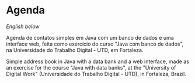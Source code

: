 # Agenda

<p><em>English below</p></em>

<p>Agenda de contatos simples em Java com um banco de dados e uma interface web, feita como exercício do curso "Java com banco de dados", na Universidade do Trabalho Digital - UTD, em Fortaleza.</p>

<p>Simple address book in Java with a data bank and a web interface, made as an exercise for the course "Java with data banks", at the "University of Digital Work" (Universidade do Trabalho Digital - UTD), in Fortaleza, Brazil.</p>
